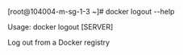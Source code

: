 
[root@104004-m-sg-1-3 ~]# docker logout --help

Usage:	docker logout [SERVER]

Log out from a Docker registry